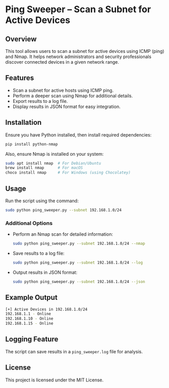 # Ping Sweeper – Scan a Subnet for Active Devices

## Overview

This tool allows users to scan a subnet for active devices using ICMP (ping) and Nmap. It helps network administrators and security professionals discover connected devices in a given network range.

## Features

- Scan a subnet for active hosts using ICMP ping.
- Perform a deeper scan using Nmap for additional details.
- Export results to a log file.
- Display results in JSON format for easy integration.

## Installation

Ensure you have Python installed, then install required dependencies:

```bash
pip install python-nmap
```

Also, ensure Nmap is installed on your system:

```bash
sudo apt install nmap  # For Debian/Ubuntu
brew install nmap      # For macOS
choco install nmap     # For Windows (using Chocolatey)
```

## Usage

Run the script using the command:

```bash
sudo python ping_sweeper.py --subnet 192.168.1.0/24
```

### Additional Options

- Perform an Nmap scan for detailed information:
  ```bash
  sudo python ping_sweeper.py --subnet 192.168.1.0/24 --nmap
  ```
- Save results to a log file:
  ```bash
  sudo python ping_sweeper.py --subnet 192.168.1.0/24 --log
  ```
- Output results in JSON format:
  ```bash
  sudo python ping_sweeper.py --subnet 192.168.1.0/24 --json
  ```

## Example Output

```bash
[+] Active Devices in 192.168.1.0/24
192.168.1.1 - Online
192.168.1.10 - Online
192.168.1.15 - Online
```

## Logging Feature

The script can save results in a `ping_sweeper.log` file for analysis.

## License

This project is licensed under the MIT License.
